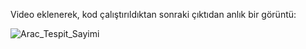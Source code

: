 
Video eklenerek, kod çalıştırıldıktan sonraki çıktıdan anlık bir görüntü:

![Arac_Tespit_Sayimi](https://user-images.githubusercontent.com/56633000/103480935-a6bba980-4de8-11eb-823a-c9dcdb8c8195.PNG)

